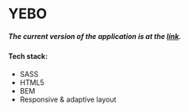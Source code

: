 # YEBO

##### The current version of the application is at the [link](https://nimbleninja.github.io/YEBO/).

#### Tech stack:

- SASS
- HTML5
- BEM
- Responsive & adaptive layout
